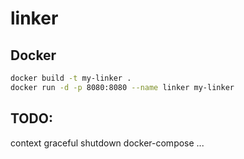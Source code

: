 # linker


## Docker

``` bash
docker build -t my-linker .
docker run -d -p 8080:8080 --name linker my-linker
```


## TODO:

context
graceful shutdown
docker-compose
...
